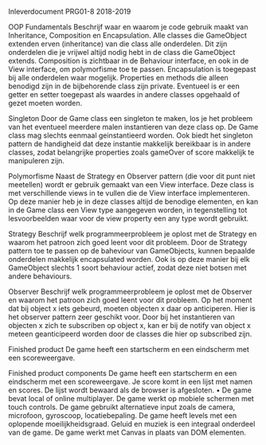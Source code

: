 Inleverdocument PRG01-8 2018-2019

OOP Fundamentals
Beschrijf waar en waarom je code gebruik maakt van Inheritance, Composition en Encapsulation.
Alle classes die GameObject extenden erven (inheritance) van die class alle onderdelen. Dit zijn onderdelen die je vrijwel altijd nodig
hebt in de class die GameObject extends. Composition is zichtbaar in de Behaviour interface, en ook in de View interface, om
polymorfisme toe te passen.
Encapsulation is toegepast bij alle onderdelen waar mogelijk. Properties en methods die alleen benodigd zijn in de bijbehorende class
zijn private. Eventueel is er een getter en setter toegepast als waardes in andere classes opgehaald of gezet moeten worden.

Singleton
Door de Game class een singleton te maken, los je het probleem van het eventueel meerdere malen instantieren van deze class op.
De Game class mag slechts eenmaal geinstantieerd worden. Ook biedt het singleton pattern de handigheid dat deze instantie
makkelijk bereikbaar is in andere classes, zodat belangrijke properties zoals gameOver of score makkelijk te manipuleren zijn.

Polymorfisme
Naast de Strategy en Observer pattern (die voor dit punt niet meetellen) wordt er gebruik gemaakt van een View interface.
Deze class is met verschillende views in te vullen die de View interface implementeren. Op deze manier heb je in deze classes
altijd de benodige elementen, en kan in de Game class een View type aangegeven worden, in tegenstelling tot lesvoorbeelden
waar voor de view property een any type wordt gebruikt.

Strategy
Beschrijf welk programmeerprobleem je oplost met de Strategy en waarom het patroon zich goed leent voor dit probleem.
Door de Strategy pattern toe te passen op de baheviour van GameObjects, kunnen bepaalde onderdelen makkelijk encapsulated worden.
Ook is op deze manier bij elk GameObject slechts 1 soort behaviour actief, zodat deze niet botsen met andere behaviours.

Observer
Beschrijf welk programmeerprobleem je oplost met de Observer en waarom het patroon zich goed leent voor dit probleem.
Op het moment dat bij object x iets gebeurd, moeten objecten x daar op anticiperen. Hier is het observer pattern zeer geschikt voor.
Door bij het instantieren van objecten x zich te subscriben op object x, kan er bij de notify van object x meteen
geanticipeerd worden door de classes die hier op subscribed zijn.

Finished product
De game heeft een startscherm en een eindscherm met een scoreweergave.

Finished product components
De game heeft een startscherm en een eindscherm met een scoreweergave.
Je score komt in een lijst met namen en scores. De lijst wordt bewaard als de browser is afgesloten. • De game bevat local of online multiplayer.
De game werkt op mobiele schermen met touch controls.
De game gebruikt alternatieve input zoals de camera, microfoon, gyroscoop, locatiebepaling.
De game heeft levels met een oplopende moeilijkheidsgraad.
Geluid en muziek is een integraal onderdeel van de game.
De game werkt met Canvas in plaats van DOM elementen.